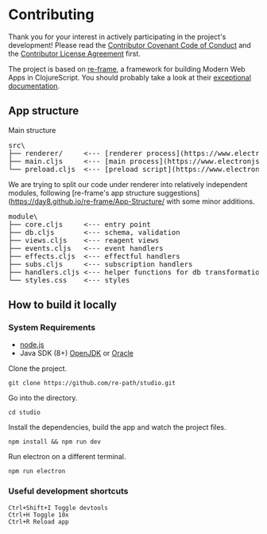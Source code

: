 # Contributing

Thank you for your interest in actively participating in the project's development!
Please read the [Contributor Covenant Code of Conduct](https://github.com/re-path/studio/blob/main/CODE_OF_CONDUCT.md) 
and the [Contributor License Agreement](cla.md) first.

The project is based on [re-frame](https://github.com/day8/re-frame/), 
a framework for building Modern Web Apps in ClojureScript.
You should probably take a look at their [exceptional documentation](https://day8.github.io/re-frame/re-frame/).

## App structure

Main structure
<pre>
src\
├── renderer/     <--- [renderer process](https://www.electronjs.org/docs/latest/tutorial/process-model#the-renderer-process)
├── main.cljs     <--- [main process](https://www.electronjs.org/docs/latest/tutorial/process-model#the-main-process)
└── preload.cljs  <--- [preload script](https://www.electronjs.org/docs/latest/tutorial/process-model#preload-scripts)
</pre>

We are trying to split our code under renderer into relatively independent modules, 
following [re-frame's app structure suggestions](https://day8.github.io/re-frame/App-Structure/
with some minor additions. 

<pre>
module\
├── core.cljs     <--- entry point
├── db.cljs       <--- schema, validation
├── views.cljs    <--- reagent views
├── events.cljs   <--- event handlers
├── effects.cljs  <--- effectful handlers
├── subs.cljs     <--- subscription handlers
├── handlers.cljs <--- helper functions for db transformations
└── styles.css    <--- styles
</pre>

## How to build it locally

### System Requirements
- [node.js](https://nodejs.org/)
- Java SDK (8+) [OpenJDK](https://www.oracle.com/java/technologies/downloads/) or [Oracle](https://nodejs.org/)

Clone the project.
```
git clone https://github.com/re-path/studio.git
```
Go into the directory.
```
cd studio
```
Install the dependencies, build the app and watch the project files.
```
npm install && npm run dev
```
Run electron on a different terminal.
```
npm run electron
```

### Useful development shortcuts

```
Ctrl+Shift+I Toggle devtools
Ctrl+H Toggle 10x
Ctrl+R Reload app
```